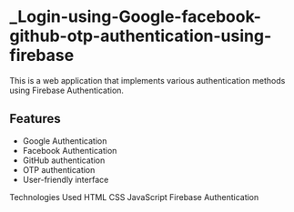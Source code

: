 # _Login-using-Google-facebook-github-otp-authentication-using-firebase
This is a web application that implements various authentication methods using Firebase Authentication.

## Features

- Google Authentication
- Facebook Authentication
- GitHub authentication
- OTP authentication
- User-friendly interface

Technologies Used
HTML
CSS
JavaScript
Firebase Authentication

